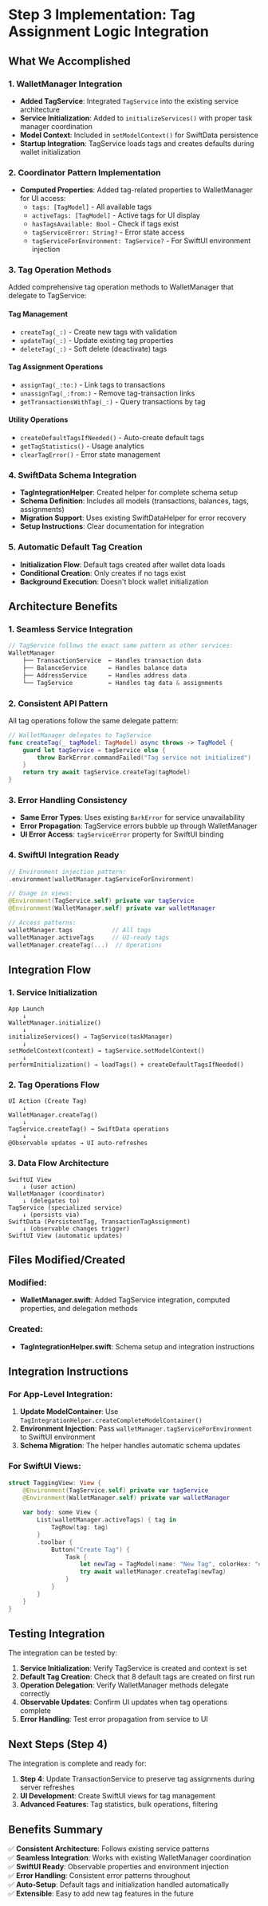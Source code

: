 # Step 3 Implementation: Tag Assignment Logic Integration

## What We Accomplished

### 1. WalletManager Integration
- **Added TagService**: Integrated `TagService` into the existing service architecture
- **Service Initialization**: Added to `initializeServices()` with proper task manager coordination
- **Model Context**: Included in `setModelContext()` for SwiftData persistence
- **Startup Integration**: TagService loads tags and creates defaults during wallet initialization

### 2. Coordinator Pattern Implementation
- **Computed Properties**: Added tag-related properties to WalletManager for UI access:
  - `tags: [TagModel]` - All available tags
  - `activeTags: [TagModel]` - Active tags for UI display
  - `hasTagsAvailable: Bool` - Check if tags exist
  - `tagServiceError: String?` - Error state access
  - `tagServiceForEnvironment: TagService?` - For SwiftUI environment injection

### 3. Tag Operation Methods
Added comprehensive tag operation methods to WalletManager that delegate to TagService:

#### Tag Management
- `createTag(_:)` - Create new tags with validation
- `updateTag(_:)` - Update existing tag properties
- `deleteTag(_:)` - Soft delete (deactivate) tags

#### Tag Assignment Operations  
- `assignTag(_:to:)` - Link tags to transactions
- `unassignTag(_:from:)` - Remove tag-transaction links
- `getTransactionsWithTag(_:)` - Query transactions by tag

#### Utility Operations
- `createDefaultTagsIfNeeded()` - Auto-create default tags
- `getTagStatistics()` - Usage analytics
- `clearTagError()` - Error state management

### 4. SwiftData Schema Integration
- **TagIntegrationHelper**: Created helper for complete schema setup
- **Schema Definition**: Includes all models (transactions, balances, tags, assignments)
- **Migration Support**: Uses existing SwiftDataHelper for error recovery
- **Setup Instructions**: Clear documentation for integration

### 5. Automatic Default Tag Creation
- **Initialization Flow**: Default tags created after wallet data loads
- **Conditional Creation**: Only creates if no tags exist
- **Background Execution**: Doesn't block wallet initialization

## Architecture Benefits

### 1. Seamless Service Integration
```swift
// TagService follows the exact same pattern as other services:
WalletManager
    ├── TransactionService  ← Handles transaction data
    ├── BalanceService      ← Handles balance data  
    ├── AddressService      ← Handles address data
    └── TagService          ← Handles tag data & assignments
```

### 2. Consistent API Pattern
All tag operations follow the same delegate pattern:
```swift
// WalletManager delegates to TagService
func createTag(_ tagModel: TagModel) async throws -> TagModel {
    guard let tagService = tagService else {
        throw BarkError.commandFailed("Tag service not initialized")
    }
    return try await tagService.createTag(tagModel)
}
```

### 3. Error Handling Consistency
- **Same Error Types**: Uses existing `BarkError` for service unavailability
- **Error Propagation**: TagService errors bubble up through WalletManager
- **UI Error Access**: `tagServiceError` property for SwiftUI binding

### 4. SwiftUI Integration Ready
```swift
// Environment injection pattern:
.environment(walletManager.tagServiceForEnvironment)

// Usage in views:
@Environment(TagService.self) private var tagService
@Environment(WalletManager.self) private var walletManager

// Access patterns:
walletManager.tags           // All tags
walletManager.activeTags     // UI-ready tags
walletManager.createTag(...)  // Operations
```

## Integration Flow

### 1. Service Initialization
```
App Launch
    ↓
WalletManager.initialize()
    ↓
initializeServices() → TagService(taskManager)
    ↓
setModelContext(context) → tagService.setModelContext()
    ↓
performInitialization() → loadTags() + createDefaultTagsIfNeeded()
```

### 2. Tag Operations Flow
```
UI Action (Create Tag)
    ↓
WalletManager.createTag()
    ↓  
TagService.createTag() → SwiftData operations
    ↓
@Observable updates → UI auto-refreshes
```

### 3. Data Flow Architecture
```
SwiftUI View
    ↓ (user action)
WalletManager (coordinator)
    ↓ (delegates to)
TagService (specialized service)
    ↓ (persists via)
SwiftData (PersistentTag, TransactionTagAssignment)
    ↓ (observable changes trigger)
SwiftUI View (automatic updates)
```

## Files Modified/Created

### Modified:
- **WalletManager.swift**: Added TagService integration, computed properties, and delegation methods

### Created:
- **TagIntegrationHelper.swift**: Schema setup and integration instructions

## Integration Instructions

### For App-Level Integration:
1. **Update ModelContainer**: Use `TagIntegrationHelper.createCompleteModelContainer()`
2. **Environment Injection**: Pass `walletManager.tagServiceForEnvironment` to SwiftUI environment
3. **Schema Migration**: The helper handles automatic schema updates

### For SwiftUI Views:
```swift
struct TaggingView: View {
    @Environment(TagService.self) private var tagService
    @Environment(WalletManager.self) private var walletManager
    
    var body: some View {
        List(walletManager.activeTags) { tag in
            TagRow(tag: tag)
        }
        .toolbar {
            Button("Create Tag") {
                Task {
                    let newTag = TagModel(name: "New Tag", colorHex: "#FF0000", emoji: "🏷️")
                    try await walletManager.createTag(newTag)
                }
            }
        }
    }
}
```

## Testing Integration

The integration can be tested by:
1. **Service Initialization**: Verify TagService is created and context is set
2. **Default Tag Creation**: Check that 8 default tags are created on first run
3. **Operation Delegation**: Verify WalletManager methods delegate correctly
4. **Observable Updates**: Confirm UI updates when tag operations complete
5. **Error Handling**: Test error propagation from service to UI

## Next Steps (Step 4)

The integration is complete and ready for:
1. **Step 4**: Update TransactionService to preserve tag assignments during server refreshes
2. **UI Development**: Create SwiftUI views for tag management
3. **Advanced Features**: Tag statistics, bulk operations, filtering

## Benefits Summary

✅ **Consistent Architecture**: Follows existing service patterns  
✅ **Seamless Integration**: Works with existing WalletManager coordination  
✅ **SwiftUI Ready**: Observable properties and environment injection  
✅ **Error Handling**: Consistent error patterns throughout  
✅ **Auto-Setup**: Default tags and initialization handled automatically  
✅ **Extensible**: Easy to add new tag features in the future